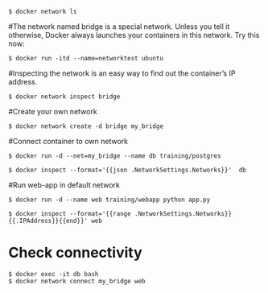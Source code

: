 ```
$ docker network ls
```

#The network named bridge is a special network. Unless you tell it otherwise, Docker always launches your containers in this network. Try this now:

```
$ docker run -itd --name=networktest ubuntu
```

#Inspecting the network is an easy way to find out the container’s IP address.

```
$ docker network inspect bridge
```


#Create your own network

```
$ docker network create -d bridge my_bridge
```

#Connect container to own network

```
$ docker run -d --net=my_bridge --name db training/postgres
```


```
$ docker inspect --format='{{json .NetworkSettings.Networks}}'  db
```

#Run web-app in default network 

```
$ docker run -d --name web training/webapp python app.py
```

```
$ docker inspect --format='{{range .NetworkSettings.Networks}}{{.IPAddress}}{{end}}' web
```

# Check connectivity
```
$ docker exec -it db bash
$ docker network connect my_bridge web
```
